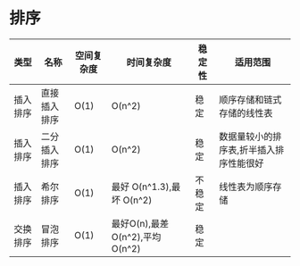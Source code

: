# 排序 

|类型|名称  |空间复杂度|时间复杂度|稳定性|适用范围|
|-------|--|----------|---------|---------|-------|
|插入排序|直接插入排序|O(1) | O(n^2)| 稳定 | 顺序存储和链式存储的线性表|
|   插入排序     |二分插入排序| O(1)| O(n^2)| 稳定 | 数据量较小的排序表,折半插入排序性能很好|
|  插入排序       |希尔排序|O(1) | 最好 O(n^1.3),最坏 O(n^2)| 不稳定| 线性表为顺序存储|
|交换排序|冒泡排序| O(1)|最好O(n),最差 O(n^2),平均 O(n^2)|稳定 ||
